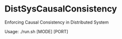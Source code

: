 # DistSysCausalConsistency
Enforcing Causal Consistency in Distributed System

Usage: ./run.sh [MODE] [PORT]
